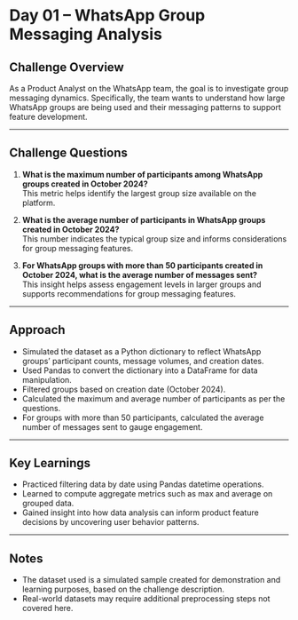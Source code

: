 # Day 01 – WhatsApp Group Messaging Analysis

## Challenge Overview  
As a Product Analyst on the WhatsApp team, the goal is to investigate group messaging dynamics. Specifically, the team wants to understand how large WhatsApp groups are being used and their messaging patterns to support feature development.

---

## Challenge Questions  

1. **What is the maximum number of participants among WhatsApp groups created in October 2024?**  
   This metric helps identify the largest group size available on the platform.

2. **What is the average number of participants in WhatsApp groups created in October 2024?**  
   This number indicates the typical group size and informs considerations for group messaging features.

3. **For WhatsApp groups with more than 50 participants created in October 2024, what is the average number of messages sent?**  
   This insight helps assess engagement levels in larger groups and supports recommendations for group messaging features.

---

## Approach  

- Simulated the dataset as a Python dictionary to reflect WhatsApp groups’ participant counts, message volumes, and creation dates.  
- Used Pandas to convert the dictionary into a DataFrame for data manipulation.  
- Filtered groups based on creation date (October 2024).  
- Calculated the maximum and average number of participants as per the questions.  
- For groups with more than 50 participants, calculated the average number of messages sent to gauge engagement.

---

## Key Learnings  

- Practiced filtering data by date using Pandas datetime operations.  
- Learned to compute aggregate metrics such as max and average on grouped data.  
- Gained insight into how data analysis can inform product feature decisions by uncovering user behavior patterns.

---

## Notes  

- The dataset used is a simulated sample created for demonstration and learning purposes, based on the challenge description.  
- Real-world datasets may require additional preprocessing steps not covered here.


